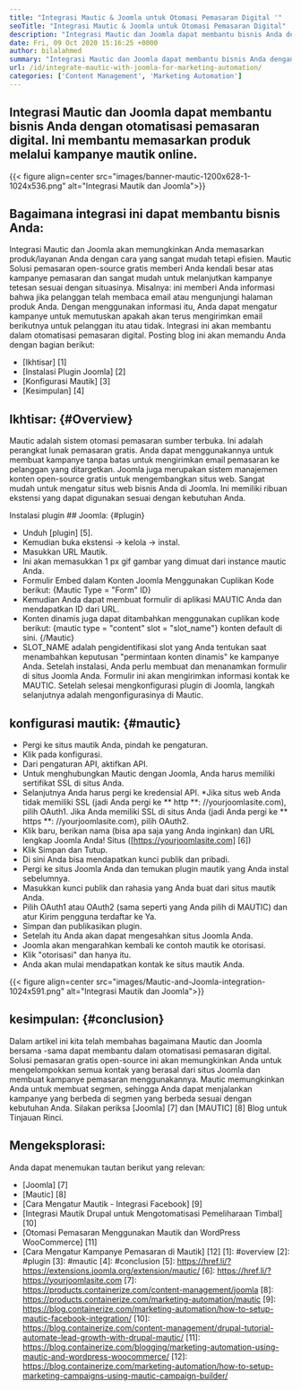 ```yaml
---
title: "Integrasi Mautic & Joomla untuk Otomasi Pemasaran Digital '" 
seoTitle: "Integrasi Mautic & Joomla untuk Otomasi Pemasaran Digital" 
description: "Integrasi Mautic dan Joomla dapat membantu bisnis Anda dengan otomatisasi pemasaran digital. Ini membantu memasarkan produk melalui kampanye mautik." 
date: Fri, 09 Oct 2020 15:16:25 +0000
author: bilalahmed
summary: "Integrasi Mautic dan Joomla dapat membantu bisnis Anda dengan otomatisasi pemasaran digital. Ini membantu memasarkan produk melalui kampanye mautik online." 
url: /id/integrate-mautic-with-joomla-for-marketing-automation/
categories: ['Content Management', 'Marketing Automation']
---
```


## Integrasi Mautic dan Joomla dapat membantu bisnis Anda dengan otomatisasi pemasaran digital. Ini membantu memasarkan produk melalui kampanye mautik online.

{{< figure align=center src="images/banner-mautic-1200x628-1-1024x536.png" alt="Integrasi Mautik dan Joomla">}}


## Bagaimana integrasi ini dapat membantu bisnis Anda:
Integrasi Mautic dan Joomla akan memungkinkan Anda memasarkan produk/layanan Anda dengan cara yang sangat mudah tetapi efisien. Mautic Solusi pemasaran open-source gratis memberi Anda kendali besar atas kampanye pemasaran dan sangat mudah untuk melanjutkan kampanye tetesan sesuai dengan situasinya. Misalnya: ini memberi Anda informasi bahwa jika pelanggan telah membaca email atau mengunjungi halaman produk Anda. Dengan menggunakan informasi itu, Anda dapat mengatur kampanye untuk memutuskan apakah akan terus mengirimkan email berikutnya untuk pelanggan itu atau tidak. Integrasi ini akan membantu dalam otomatisasi pemasaran digital. Posting blog ini akan memandu Anda dengan bagian berikut:
  * [Ikhtisar] [1]
  * [Instalasi Plugin Joomla] [2]
  * [Konfigurasi Mautik] [3]
  * [Kesimpulan] [4]

## Ikhtisar: {#Overview}
Mautic adalah sistem otomasi pemasaran sumber terbuka. Ini adalah perangkat lunak pemasaran gratis. Anda dapat menggunakannya untuk membuat kampanye tanpa batas untuk mengirimkan email pemasaran ke pelanggan yang ditargetkan.
Joomla juga merupakan sistem manajemen konten open-source gratis untuk mengembangkan situs web. Sangat mudah untuk mengatur situs web bisnis Anda di Joomla. Ini memiliki ribuan ekstensi yang dapat digunakan sesuai dengan kebutuhan Anda.

Instalasi plugin ## Joomla: {#plugin}
  * Unduh [plugin] [5].
  * Kemudian buka ekstensi -> kelola -> instal.
  * Masukkan URL Mautik.
  * Ini akan memasukkan 1 px gif gambar yang dimuat dari instance mautic Anda.
  * Formulir Embed dalam Konten Joomla Menggunakan Cuplikan Kode berikut: {Mautic Type = "Form" ID}
  * Kemudian Anda dapat membuat formulir di aplikasi MAUTIC Anda dan mendapatkan ID dari URL.
  * Konten dinamis juga dapat ditambahkan menggunakan cuplikan kode berikut: {mautic type = "content" slot = "slot_name"} konten default di sini. {/Mautic}
  * SLOT_NAME adalah pengidentifikasi slot yang Anda tentukan saat menambahkan keputusan "permintaan konten dinamis" ke kampanye Anda.
Setelah instalasi, Anda perlu membuat dan menanamkan formulir di situs Joomla Anda. Formulir ini akan mengirimkan informasi kontak ke MAUTIC. Setelah selesai mengkonfigurasi plugin di Joomla, langkah selanjutnya adalah mengonfigurasinya di Mautic.

## konfigurasi mautik: {#mautic}
  * Pergi ke situs mautik Anda, pindah ke pengaturan.
  * Klik pada konfigurasi.
  * Dari pengaturan API, aktifkan API.
  * Untuk menghubungkan Mautic dengan Joomla, Anda harus memiliki sertifikat SSL di situs Anda.
  * Selanjutnya Anda harus pergi ke kredensial API.
  *Jika situs web Anda tidak memiliki SSL (jadi Anda pergi ke ** http **: //yourjoomlasite.com), pilih OAuth1. Jika Anda memiliki SSL di situs Anda (jadi Anda pergi ke ** https **: //yourjoomlasite.com), pilih OAuth2.
  * Klik baru, berikan nama (bisa apa saja yang Anda inginkan) dan URL lengkap Joomla Anda! Situs ([https://yourjoomlasite.com] [6])
  * Klik Simpan dan Tutup.
  * Di sini Anda bisa mendapatkan kunci publik dan pribadi.
  * Pergi ke situs Joomla Anda dan temukan plugin mautik yang Anda instal sebelumnya.
  * Masukkan kunci publik dan rahasia yang Anda buat dari situs mautik Anda.
  * Pilih OAuth1 atau OAuth2 (sama seperti yang Anda pilih di MAUTIC) dan atur Kirim pengguna terdaftar ke Ya.
  * Simpan dan publikasikan plugin.
  * Setelah itu Anda akan dapat mengesahkan situs Joomla Anda.
  * Joomla akan mengarahkan kembali ke contoh mautik ke otorisasi.
  * Klik "otorisasi" dan hanya itu.
  * Anda akan mulai mendapatkan kontak ke situs mautik Anda.

{{< figure align=center src="images/Mautic-and-Joomla-integration-1024x591.png" alt="Integrasi Mautik dan Joomla">}}


## kesimpulan: {#conclusion}
Dalam artikel ini kita telah membahas bagaimana Mautic dan Joomla bersama -sama dapat membantu dalam otomatisasi pemasaran digital. Solusi pemasaran gratis open-source ini akan memungkinkan Anda untuk mengelompokkan semua kontak yang berasal dari situs Joomla dan membuat kampanye pemasaran menggunakannya. Mautic memungkinkan Anda untuk membuat segmen, sehingga Anda dapat menjalankan kampanye yang berbeda di segmen yang berbeda sesuai dengan kebutuhan Anda. Silakan periksa [Joomla] [7] dan [MAUTIC] [8] Blog untuk Tinjauan Rinci.

## Mengeksplorasi:
Anda dapat menemukan tautan berikut yang relevan:
  * [Joomla] [7]
  * [Mautic] [8]
  * [Cara Mengatur Mautik - Integrasi Facebook] [9]
  * [Integrasi Mautik Drupal untuk Mengotomatisasi Pemeliharaan Timbal] [10]
  * [Otomasi Pemasaran Menggunakan Mautik dan WordPress WooCommerce] [11]
  * [Cara Mengatur Kampanye Pemasaran di Mautik] [12]
[1]: #overview
[2]: #plugin
[3]: #mautic
[4]: #conclusion
[5]: https://href.li/?https://extensions.joomla.org/extension/mautic/
[6]: https://href.li/?https://yourjoomlasite.com
[7]: https://products.containerize.com/content-management/joomla
[8]: https://products.containerize.com/marketing-automation/mautic
[9]: https://blog.containerize.com/marketing-automation/how-to-setup-mautic-facebook-integration/
[10]: https://blog.containerize.com/content-management/drupal-tutorial-automate-lead-growth-with-drupal-mautic/
[11]: https://blog.containerize.com/blogging/marketing-automation-using-mautic-and-wordpress-woocommerce/
[12]: https://blog.containerize.com/marketing-automation/how-to-setup-marketing-campaigns-using-mautic-campaign-builder/
